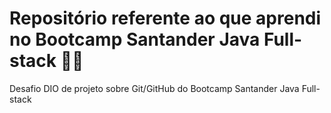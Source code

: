# Repositório referente ao que aprendi no Bootcamp Santander Java Full-stack 🚀🚀
Desafio DIO de projeto sobre Git/GitHub do Bootcamp Santander Java Full-stack
